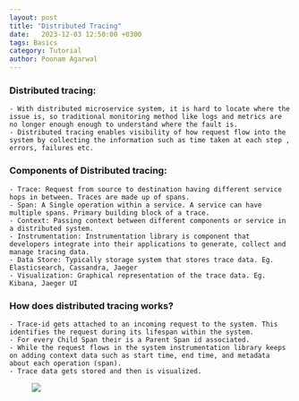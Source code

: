 ```yaml
---
layout: post
title: "Distributed Tracing"
date: 	2023-12-03 12:50:00 +0300
tags: Basics 
category: Tutorial
author: Poonam Agarwal
---
```

### Distributed tracing:
	- With distributed microservice system, it is hard to locate where the issue is, so traditional monitoring method like logs and metrics are no longer enough enough to understand where the fault is.
	- Distributed tracing enables visibility of how request flow into the system by collecting the information such as time taken at each step , errors, failures etc.

### Components of Distributed tracing:

	- Trace: Request from source to destination having different service hops in between. Traces are made up of spans.
	- Span: A Single operation within a service. A service can have multiple spans. Primary building block of a trace. 
	- Context: Passing context between different components or service in a distributed system.
	- Instrumentation: Instrumentation library is component that developers integrate into their applications to generate, collect and manage tracing data.
	- Data Store: Typically storage system that stores trace data. Eg. Elasticsearch, Cassandra, Jaeger
	- Visualization: Graphical representation of the trace data. Eg. Kibana, Jaeger UI

### How does distributed tracing works?

	- Trace-id gets attached to an incoming request to the system. This identifies the request during its lifespan within the system.
	- For every Child Span their is a Parent Span id associated.
	- While the request flows in the system instrumentation library keeps on adding context data such as start time, end time, and metadata about each operation (span). 
	- Trace data gets stored and then is visualized.




<div>
<figure>
<img src="{{ site.github.url }}/media/img/distributed-tracing.png" />
</figure>

</div>









